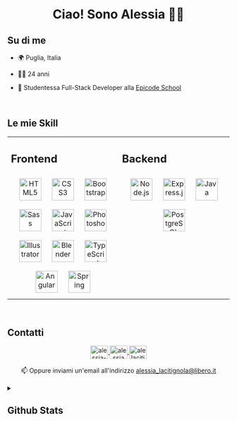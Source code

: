 # <div align="center">Ciao! Sono Alessia 👋🏽</div>  
  

## Su di me
  


- 🌍 Puglia, Italia  
  
- 👧🏽 24 anni  
  
- 📒 Studentessa Full-Stack Developer alla <a href="https://epicode.com" target="_blank" title="Go to Epicode School website">Epicode School</a>
  


<br/>  


## Le mie Skill  

<div align="center">
<table><tr><td valign="top" width="50%">

## Frontend  

<div align="center">  
<a href="https://en.wikipedia.org/wiki/HTML5" target="_blank"><img style="margin: 10px" src="https://profilinator.rishav.dev/skills-assets/html5-original-wordmark.svg" alt="HTML5" height="50" /></a>  
<a href="https://www.w3schools.com/css/" target="_blank"><img style="margin: 10px" src="https://profilinator.rishav.dev/skills-assets/css3-original-wordmark.svg" alt="CSS3" height="50" /></a>  
<a href="https://getbootstrap.com/docs/3.4/javascript/" target="_blank"><img style="margin: 10px" src="https://profilinator.rishav.dev/skills-assets/bootstrap-plain.svg" alt="Bootstrap" height="50" /></a>  
<a href="https://sass-lang.com/" target="_blank"><img style="margin: 10px" src="https://profilinator.rishav.dev/skills-assets/sass-original.svg" alt="Sass" height="50" /></a>  
<a href="https://www.javascript.com/" target="_blank"><img style="margin: 10px" src="https://profilinator.rishav.dev/skills-assets/javascript-original.svg" alt="JavaScript" height="50" /></a>  
<a href="https://www.adobe.com/in/products/photoshop.html" target="_blank"><img style="margin: 10px" src="https://profilinator.rishav.dev/skills-assets/photoshop-plain.svg" alt="Photoshop" height="50" /></a>  
<a href="https://www.adobe.com/in/products/illustrator.html" target="_blank"><img style="margin: 10px" src="https://profilinator.rishav.dev/skills-assets/adobe_illustrator-icon.svg" alt="Illustrator" height="50" /></a>  
<a href="https://www.blender.org/" target="_blank"><img style="margin: 10px" src="https://profilinator.rishav.dev/skills-assets/blender_community_badge_white.svg" alt="Blender" height="50" /></a>  
<a href="https://www.typescriptlang.org/" target="_blank"><img style="margin: 10px" src="https://profilinator.rishav.dev/skills-assets/typescript-original.svg" alt="TypeScript" height="50" /></a>  
<a href="https://angular.io/" target="_blank"><img style="margin: 10px" src="https://profilinator.rishav.dev/skills-assets/angularjs-original.svg" alt="Angular" height="50" /></a>  
<a href="https://docs.spring.io/springframework/docs/3.0.x/reference/expressions.html#:~:text=The%20Spring%20Expression%20Language%20(SpEL,and%20basic%20string%20templating%20functionality." target="_blank"><img style="margin: 10px" src="https://profilinator.rishav.dev/skills-assets/springio-icon.svg" alt="Spring" height="50" /></a>  
</div>  
</td>

<td valign="top" width="50%">

## Backend  

<div align="center">  
<a href="https://nodejs.org/" target="_blank"><img style="margin: 10px" src="https://profilinator.rishav.dev/skills-assets/nodejs-original-wordmark.svg" alt="Node.js" height="50" /></a>  
<a href="https://expressjs.com/" target="_blank"><img style="margin: 10px" src="https://profilinator.rishav.dev/skills-assets/express-original-wordmark.svg" alt="Express.js" height="50" /></a>  
<a href="https://www.java.com/" target="_blank"><img style="margin: 10px" src="https://profilinator.rishav.dev/skills-assets/java-original-wordmark.svg" alt="Java" height="50" /></a>  
<a href="https://www.postgresql.org/" target="_blank"><img style="margin: 10px" src="https://profilinator.rishav.dev/skills-assets/postgresql-original-wordmark.svg" alt="PostgreSQL" height="50" /></a>  
</div>
</td></tr></table>
</div>  

<br/>  


## Contatti  

<div align="center">
<a href="https://linkedin.com/in/alessia-lacitignola-70371b150" target="_blank">
<img align="center" src="https://raw.githubusercontent.com/rahuldkjain/github-profile-readme-generator/master/src/images/icons/Social/linked-in-alt.svg" alt="alessia-lacitignola-70371b150" height="30" width="40" />
</a>
<a href="https://www.facebook.com/alessia.lacitignola" target="_blank">
<img align="center" src="https://raw.githubusercontent.com/rahuldkjain/github-profile-readme-generator/master/src/images/icons/Social/facebook.svg" alt="alessia lacitignola" height="30" width="40" />
</a>
<a href="https://instagram.com/alelacitignola" target="_blank">
<img align="center" src="https://raw.githubusercontent.com/rahuldkjain/github-profile-readme-generator/master/src/images/icons/Social/instagram.svg" alt="alelacitignola" height="30" width="40" />
</a>  
</div>  
  
<br/>  

<div align="center">📫 Oppure inviami un'email all'indirizzo <a href="mailto:alessia_lacitignola@libero.it" target="_blank">alessia_lacitignola@libero.it</a></div>  
  

<br/>  


<details>
<summary>

## Github Stats  

</summary>
<p align="center"><img src="https://github-readme-stats.vercel.app/api/top-langs?username=alessialaci&show_icons=true&title_color=fb8c01&text_color=ffffff&bg_color=151515&locale=en&layout=compact" alt="alessialaci" /></p>  

<p align="center"><img align="center" src="https://github-readme-stats.vercel.app/api?username=alessialaci&show_icons=true&title_color=fb8c01&text_color=ffffff&bg_color=151515&locale=en" alt="alessialaci" /></p>  

<p align="center"><img align="center" src="https://github-readme-streak-stats.herokuapp.com/?user=alessialaci&theme=dark" alt="alessialaci" /></p>  

<p align="right"> <img src="https://komarev.com/ghpvc/?username=alessialaci&label=Profile%20views&color=fb8c01&style=flat" alt="alessialaci" /> </p>
</details>  
